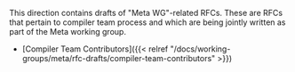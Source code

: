 This direction contains drafts of "Meta WG"-related RFCs. These are
RFCs that pertain to compiler team process and which are being jointly
written as part of the Meta working group.

- [Compiler Team Contributors]({{< relref "/docs/working-groups/meta/rfc-drafts/compiler-team-contributors" >}})
